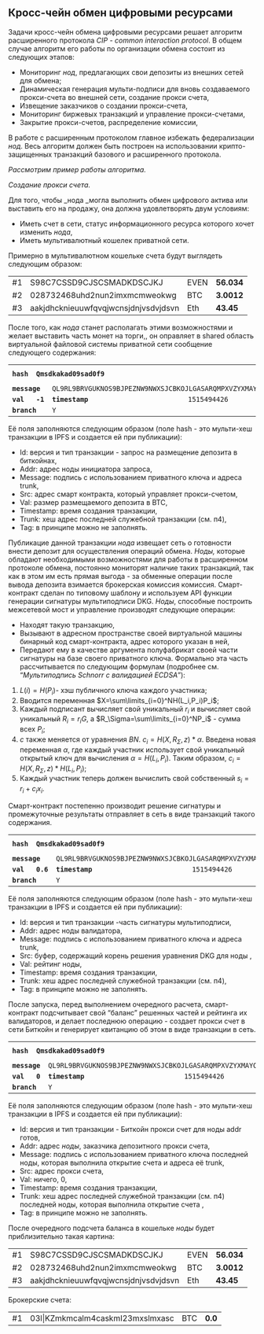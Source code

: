 ## Кросс-чейн обмен цифровыми ресурсами

Задачи кросс-чейн обмена цифровыми ресурсами решает алгоритм расширенного протокола _CIP - common interaction protocol_. В общем случае алгоритм его работы по организации обмена состоит из следующих этапов:
*   Мониторинг _нод_, предлагающих свои депозиты из внешних сетей для обмена;
*   Динамическая генерация мульти-подписи для вновь создаваемого прокси-счета во внешней сети, создание прокси счета,
*   Извещение заказчиков о создании прокси-счета,
*   Мониторинг биржевых транзакций и управление прокси-счетами,
*   Закрытие прокси-счетов, распределение комиссии,

В работе с расширенным протоколом главное избежать федерализации _нод_. Весь алгоритм должен быть построен на использовании крипто-защищенных транзакций базового и расширенного протокола. 

_Рассмотрим пример работы алгоритма._

_Создание прокси счета._

Для того, чтобы _нода  _могла выполнить обмен цифрового актива или выставить его на продажу, она должна удовлетворять двум условиям:
*   Иметь счет в сети, статус информационного ресурса которого хочет изменить _нода_,
*   Иметь мультивалютный кошелек приватной сети. 

Примерно в мультивалютном кошельке счета будут выглядеть следующим образом:


<table>
  <tr>
   <td>
#1
   </td>
   <td>S98C7CSSD9CJSCSMADKDSCJKJ
   </td>
   <td>EVEN
   </td>
   <td><strong>56.034</strong>
   </td>
  </tr>
  <tr>
   <td>#2
   </td>
   <td>
    028732468uhd2nun2imxmcmweokwg
   </td>
   <td>BTC
   </td>
   <td><strong>3.0012</strong>
   </td>
  </tr>
  <tr>
   <td>#3
   </td>
   <td>
    aakjdhcknieuuwfqvqjwcnsjdnjvsdvjdsvn
   </td>
   <td>Eth
   </td>
   <td><strong>43.45</strong>
   </td>
  </tr>
</table>

После того, как _нода_ станет располагать этими возможностями и желает выставить часть монет на торги,, он оправляет в shared область виртуальной файловой системы приватной сети сообщение следующего содержания:

<table>
  <tr>
   <td><strong><code>hash</code></strong>
   </td>
   <td colspan="3" ><strong><code>Qmsdkakad09sad0f9</code></strong>
   </td>
   <td><strong><code>id</code></strong>
   </td>
   <td colspan="2" ><code>0x0001, 0x011</code>
   </td>
   <td><strong><code>addr</code></strong>
   </td>
   <td colspan="2" ><code>JHYLDJCBBTSFGVTBONTIVOWURCWMWBGGVRTOAMTKKFHWJAJHKKPWEYTAVDXMUSJBIUYEVZMO9LXBWHTUZ</code>
   </td>
  </tr>
  <tr>
   <td colspan="2" ><strong><code>message</code></strong>
   </td>
   <td colspan="3" ><code>QL9RL9BRVGUKNOS9BJPEZNW9NWXSJCBKOJLGASARQMPXVZYXMAYOJDXTSNRX9KMWZNTJRZMONURODNXSD</code>
   </td>
   <td><strong><code>src</code></strong>
   </td>
   <td colspan="4" ><code>QmGadjasdajxasbancsij</code>
   </td>
  </tr>
  <tr>
   <td><strong><code>val</code></strong>
   </td>
   <td><strong><code>-1</code></strong>
   </td>
   <td><strong><code>timestamp</code></strong>
   </td>
   <td>
        <code>1515494426</code>
   </td>
   <td colspan="2" ><strong><code>trunk</code></strong>
   </td>
   <td colspan="4" ><code>QmAsaskakad09sad0f9</code>
   </td>
  </tr>
  <tr>
   <td colspan="2" ><strong><code>branch</code></strong>
   </td>
   <td colspan="2" >
<code>Y</code>
   </td>
   <td colspan="2" ><strong><code>tag</code></strong>
   </td>
   <td colspan="4" ><code>CIP_TRANSAC</code>
   </td>
  </tr>
</table>

Её поля заполняются следующим образом (поле hash - это мульти-хеш транзакции в IPFS и создается ей при публикации):  



*   Id: версия и тип транзакции - запрос на размещение депозита в биткойнах,
*   Addr: адрес ноды инициатора запроса,
*   Message: подпись с использованием приватного ключа и адреса trunk, 
*   Src: адрес смарт контракта, который управляет прокси-счетом,
*   Val: размер размещаемого депозита в BTC,
*   Timestamp: время создания транзакции,
*   Trunk: хеш адрес последней служебной транзакции (см. п4),
*   Tag: в принципе можно не заполнять.

Публикацие данной транзакции _нода_ извещает сеть о готовности внести депозит для осуществления операций обмена. 
_Ноды,_ которые обладают необходимыми возможностями для работы в расширенном протоколе обмена, постоянно мониторят наличие таких транзакций, так как в этом им есть прямая выгода - за обменные операции после вывода депозита взимается брокерская комиссия  комиссия.
Смарт-контракт сделан по типовому шаблону и используем API функции генерации сигнатуры мультиподписи DKG. 
_Ноды_, способные построить межсетевой мост и управление производят следующие операции:
*   Находят такую транзакцию, 
*   Вызывают в адресном пространстве своей виртуальной машины бинарный код смарт-контракта, адрес которого указан в ней,
*   Передают ему в качестве аргумента полуфабрикат своей части сигнатуры на базе своего приватного ключа. Формально эта часть рассчитывается по следующим формулам (подробнее см. “_Мультиподпись Schnorr с валидацией ECDSA_”):
1. $L(i)=H(P_i)$- хэш публичного ключа каждого участника;
2. Вводится переменная $X=\sum\limits_{i=0}^NH(L_i,P_i)P_i$;
3. Каждый подписант вычисляет свой уникальный $r_i$ и вычисляет свой уникальный $R_i=r_iG$, а  $R_\Sigma=\sum\limits_{i=0}^NP_i$ - сумма  всех $P_i$;
4. $c$ также меняется от уравнения $BN$. $c_i=H(X,R_\Sigma,z)*\alpha$. Введена новая переменная $\alpha$, где каждый участник использует свой уникальный открытый ключ для вычисления $\alpha=H(L_i,P_i)$. Таким образом,  $c_i=H(X,R_\Sigma,z)*H(L_i,P_i)$;
5. Каждый участник теперь должен вычислить свой собственный $s_i=r_i+c_ix_i$.

Смарт-контракт постепенно производит решение сигнатуры и промежуточные результаты отправляет в сеть в виде транзакций такого содержания. 

<table>
  <tr>
   <td>
<strong><code>hash</code></strong>
   </td>
   <td colspan="3" ><strong><code>Qmsdkakad09sad0f9</code></strong>
   </td>
   <td><strong><code>id</code></strong>
   </td>
   <td colspan="2" ><code>0x0001, 0x013</code>
   </td>
   <td><strong><code>addr</code></strong>
   </td>
   <td colspan="2" ><code>JHYLDJCBBTSFGVTBONTIVOWURCWMWBGGVRTOAMTKKFHWJAJHKKPWEYTAVDXMUSJBIUYEVZMO9LXBWHTUZ</code>
   </td>
  </tr>
  <tr>
   <td colspan="2" ><strong><code>message</code></strong>
   </td>
   <td colspan="3" ><code>QL9RL9BRVGUKNOS9BJPEZNW9NWXSJCBKOJLGASARQMPXVZYXMAYOJDXTSNRX9KMWZNTJRZMONURODNXSD</code>
   </td>
   <td><strong><code>src</code></strong>
   </td>
   <td colspan="4" ><code>JHGHGJHGHBHJHHHHBHBHBHBHBHBHBHBJHBHJBHJBJHBHYTFRDSEEWZXCHBIYUVVYCTYDYREXSYXYTCG</code>
   </td>
  </tr>
  <tr>
   <td><strong><code>val</code></strong>
   </td>
   <td><strong><code>0.6</code></strong>
   </td>
   <td><strong><code>timestamp</code></strong>
   </td>
   <td>
        <code>1515494426</code>
   </td>
   <td colspan="2" ><strong><code>trunk</code></strong>
   </td>
   <td colspan="4" ><code>QmAsaskakad09sad0f9</code>
   </td>
  </tr>
  <tr>
   <td colspan="2" ><strong><code>branch</code></strong>
   </td>
   <td colspan="2" >
<code>Y</code>
   </td>
   <td colspan="2" ><strong><code>tag</code></strong>
   </td>
   <td colspan="4" ><code>CIP_DKG_PARTH</code>
   </td>
  </tr>
</table>


Её поля заполняются следующим образом (поле hash - это мульти-хеш транзакции в IPFS и создается ей при публикации):  
*   Id: версия и тип транзакции -часть сигнатуры мультиподписи,
*   Addr: адрес ноды валидатора,
*   Message: подпись с использованием приватного ключа и адреса trunk, 
*   Src: буфер, содержащий корень решения уравнения DKG  для ноды ,
*   Val: рейтинг ноды,
*   Timestamp: время создания транзакции,
*   Trunk: хеш адрес последней служебной транзакции (см. п4),
*   Tag: в принципе можно не заполнять.

После запуска, перед выполнением очередного расчета, смарт-контракт подсчитывает свой “баланс” решенных частей и рейтинга их валидаторов, и делает последнюю операцию  - создает прокси счет в сети Биткойн и генерирует квитанцию об этом в виде транзакции в сеть.

<table>
  <tr>
   <td>
<strong><code>hash</code></strong>
   </td>
   <td colspan="3" ><strong><code>Qmsdkakad09sad0f9</code></strong>
   </td>
   <td><strong><code>id</code></strong>
   </td>
   <td colspan="2" ><code>0x0001, 0x015</code>
   </td>
   <td><strong><code>addr</code></strong>
   </td>
   <td colspan="2" ><code>JHYLDJCBBTSFGVTBONTIVOWURCWMWBGGVRTOAMTKKFHWJAJHKKPWEYTAVDXMUSJBIUYEVZMO9LXBWHTUZ</code>
   </td>
  </tr>
  <tr>
   <td colspan="2" ><strong><code>message</code></strong>
   </td>
   <td colspan="3" ><code>QL9RL9BRVGUKNOS9BJPEZNW9NWXSJCBKOJLGASARQMPXVZYXMAYOJDXTSNRX9KMWZNTJRZMONURODNXSD</code>
   </td>
   <td><strong><code>src</code></strong>
   </td>
   <td colspan="4" ><code>JHGHGJHGHBHJHHHHBHBHBHBHBHBHBHBJHBHJBHJBJHBHYTFRDSEEWZXCHBIYUVVYCTYDYREXSYXYTCG</code>
   </td>
  </tr>
  <tr>
   <td><strong><code>val</code></strong>
   </td>
   <td><strong><code>0</code></strong>
   </td>
   <td><strong><code>timestamp</code></strong>
   </td>
   <td>
        <code>1515494426</code>
   </td>
   <td colspan="2" ><strong><code>trunk</code></strong>
   </td>
   <td colspan="4" ><code>QmAsaskakad09sad0f9</code>
   </td>
  </tr>
  <tr>
   <td colspan="2" ><strong><code>branch</code></strong>
   </td>
   <td colspan="2" >
<code>Y</code>
   </td>
   <td colspan="2" ><strong><code>tag</code></strong>
   </td>
   <td colspan="4" ><code>CIP_PROXY_READY</code>
   </td>
  </tr>
</table>

Её поля заполняются следующим образом (поле hash - это мульти-хеш транзакции в IPFS и создается ей при публикации):  
*   Id: версия и тип транзакции - Биткойн прокси счет для ноды addr готов,
*   Addr: адрес _ноды_, заказчика депозитного прокси счета,
*   Message: подпись с использованием приватного ключа последней ноды, которая выполнила открытие счета и адреса её trunk, 
*   Src: адрес прокси счета,
*   Val: ничего, 0,
*   Timestamp: время создания транзакции,
*   Trunk: хеш адрес последней служебной транзакции (см. п4) последней ноды, которая выполнила открытие счета ,
*   Tag: в принципе можно не заполнять.

После очередного подсчета баланса в кошельке _ноды_ будет приблизительно такая картина:

<table>
  <tr>
   <td>
#1
   </td>
   <td>S98C7CSSD9CJSCSMADKDSCJKJ
   </td>
   <td>EVEN
   </td>
   <td><strong>56.034</strong>
   </td>
  </tr>
  <tr>
   <td>#2
   </td>
   <td>
    028732468uhd2nun2imxmcmweokwg
   </td>
   <td>BTC
   </td>
   <td><strong>3.0012</strong>
   </td>
  </tr>
  <tr>
   <td>#3
   </td>
   <td>
    aakjdhcknieuuwfqvqjwcnsjdnjvsdvjdsvn
   </td>
   <td>Eth
   </td>
   <td><strong>43.45</strong>
   </td>
  </tr>
</table>

Брокерские счета:

<table>
<tr>
  <td>#1

   </td>
   <td>
    03l|KZmkmcalm4caskmI23mxslmxasc

   </td>
   <td>BTC

   </td>
   <td><strong>0.0</strong>

   </td>
</tr>
</table>

